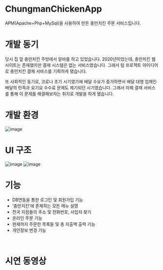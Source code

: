 # ChungmanChickenApp
APM(Apache+Php+MySql)을 사용하여 만든 충만치킨 주문 서비스입니다.<br>

# 개발 동기
당시 집 앞 충만치킨 주방에서 알바를 하고 있었습니다. 
2020년이었는데, 충만치킨 웹사이트는 존재했지만 결재 시스템은 없는 서비스였습니다.
그래서 텀 프로젝트 아이디어로 충만치킨 결재 서비스를 기획하게 됐습니다.<br>

또 사회적인 동기로, 코로나 초기 시기였기에 배달 수요가 증가하면서
배달 대행 업체인 배달의 민족과 요기요 수수료 문제도 제기되던 시기였습니다.
그래서 자체 결재 서비스를 통해 이 문제를 해결해보자는 취지로 개발을 하게 됐습니다.<br>

# 개발 환경
![image](https://github.com/Chaeros/ChungmanChickenApp/assets/91451735/149763dd-99ec-45b5-a6eb-a0d103166258)
<br>

# UI 구조
![image](https://github.com/Chaeros/ChungmanChickenApp/assets/91451735/2e3c2923-9f59-4327-b857-b688e1f7ed18)
![image](https://github.com/Chaeros/ChungmanChickenApp/assets/91451735/74255b7c-5ed6-46b3-91e7-beb45ddbaa64)
<br>

# 기능
- DB연동을 통한 로그인 및 회원가입 기능
- ‘충만치킨’에 존재하는 모든 메뉴 설명
- 전국 지점들의 주소 및 전화번호, 사업자 찾기
- 온라인 주문 기능
- 현재까지 주문한 목록들 및 총 지출액 출력 기능
- 개인정보 변경 기능
<br>

# 시연 동영상
